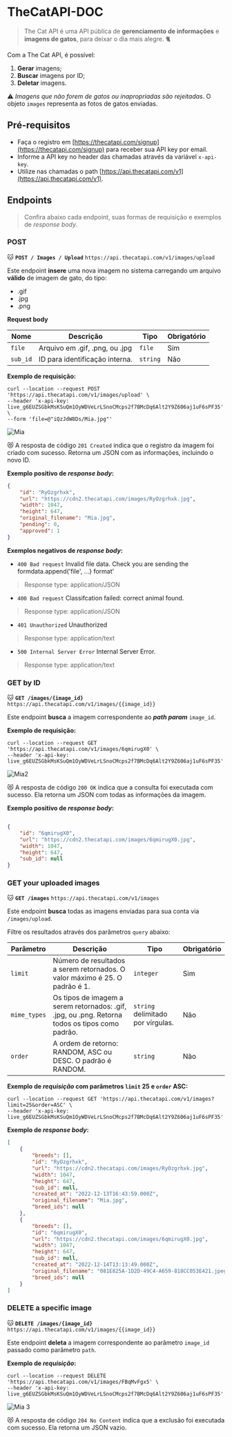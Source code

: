 # TheCatAPI-DOC

>
> The Cat API é uma API pública de **gerenciamento de informações** e **imagens de gatos**, para deixar o dia mais alegre. 🐈

Com a The Cat API, é possível: 

1. **Gerar** imagens;
2. **Buscar** imagens por ID;
3. **Deletar** imagens.

⚠️ _Imagens que não forem de gatos ou inapropriadas são rejeitadas_. O objeto `images` representa as fotos de gatos enviadas.

## Pré-requisitos

- Faça o registro em [https://thecatapi.com/signup](https://thecatapi.com/signup) para receber sua API key por email.
- Informe a API key no header das chamadas através da variável `x-api-key`.
- Utilize nas chamadas o path [https://api.thecatapi.com/v1](https://api.thecatapi.com/v1).

## Endpoints

>
> Confira abaixo cada endpoint, suas formas de requisição e exemplos de _response body_. 

### POST

🐱 **`POST / Images / Upload`** `https://api.thecatapi.com/v1/images/upload`

Este endpoint **insere** uma nova imagem no sistema carregando um arquivo **válido** de imagem de gato, do tipo:

- .gif
- .jpg
- .png

**Request body**

| Nome | Descrição | Tipo | Obrigatório |
|------|-----------|------|-------------|
| `file` | Arquivo em .gif, .png, ou .jpg | `file` | Sim |
| `sub_id` | ID para identificação interna. | `string` | Não |


**Exemplo de requisição:** 

```
curl --location --request POST 'https://api.thecatapi.com/v1/images/upload' \
--header 'x-api-key: live_g6EUZSGbkMsKSuQm1OyWDVeLrLSnoCMcps2f7BMcDq6Alt2Y9Z606aj1uF6sPF35' \
--form 'file=@"iQzJdW8Ds/Mia.jpg"'
```

![Mia](https://user-images.githubusercontent.com/105396649/207432035-c638a387-f243-4983-8af5-fcf7e0c94011.jpg)

😻 A resposta de código `201 Created` indica que o registro da imagem foi criado com sucesso. Retorna um JSON com as informações, incluindo o novo ID.

**Exemplo positivo de _response body_:**

``` json
{
    "id": "RyOzgrhxk",    
    "url": "https://cdn2.thecatapi.com/images/RyOzgrhxk.jpg",   
    "width": 1047,    
    "height": 647,    
    "original_filename": "Mia.jpg",    
    "pending": 0,    
    "approved": 1  
}
```

**Exemplos negativos de _response body_:**

-  `400 Bad request` Invalid file data. Check you are sending the formdata.append('file', ...} format'
> Response type: application/JSON

-  `400 Bad request` Classifcation failed: correct animal found. 
> Response type: application/JSON

-  `401 Unauthorized` Unauthorized
> Response type: application/text

-  `500 Internal Server Error` Internal Server Error. 
> Response type: application/text

### GET by ID

🐱 **`GET /images/{image_id}`** `https://api.thecatapi.com/v1/images/{{image_id}}`

Este endpoint **busca** a imagem correspondente ao **_path param_** `image_id`.

**Exemplo de requisição:** 

```
curl --location --request GET 'https://api.thecatapi.com/v1/images/6qmirugX0' \
--header 'x-api-key: live_g6EUZSGbkMsKSuQm1OyWDVeLrLSnoCMcps2f7BMcDq6Alt2Y9Z606aj1uF6sPF35'
```

![Mia2](https://user-images.githubusercontent.com/105396649/207641262-48edba35-f423-4835-84ce-7f9109237485.jpg)

😻 A resposta de código `200 OK` indica que a consulta foi executada com sucesso. Ela retorna um JSON com todas as informações da imagem.

**Exemplo positivo de _response body_:**

``` json

{
    "id": "6qmirugX0",
    "url": "https://cdn2.thecatapi.com/images/6qmirugX0.jpg",
    "width": 1047,
    "height": 647,
    "sub_id": null
}

```

### GET your uploaded images 

🐱 **`GET /images`** `https://api.thecatapi.com/v1/images`

Este endpoint **busca** todas as imagens enviadas para sua conta via `/images/upload`.

Filtre os resultados através dos parâmetros `query` abaixo:

| Parâmetro |    Descrição      | Tipo | Obrigatório |
|------------|--------------------|------|------------|
| `limit`  | Número de resultados a serem retornados. O valor máximo é 25. O padrão é 1. | `integer` | Sim |
| `mime_types` | Os tipos de imagem a serem retornados: .gif, .jpg, ou .png. Retorna todos os tipos como padrão. | `string` delimitado por vírgulas. | Não |
| `order` | A ordem de retorno: RANDOM, ASC ou DESC. O padrão é RANDOM. | `string` | Não  |

**Exemplo de _requisição_ com parâmetros `limit` 25 e `order` ASC:**

``` 
curl --location --request GET 'https://api.thecatapi.com/v1/images?limit=25&order=ASC' \
--header 'x-api-key: live_g6EUZSGbkMsKSuQm1OyWDVeLrLSnoCMcps2f7BMcDq6Alt2Y9Z606aj1uF6sPF35'
```

**Exemplo de _response body_:**

``` json
[
    {
        "breeds": [],
        "id": "RyOzgrhxk",
        "url": "https://cdn2.thecatapi.com/images/RyOzgrhxk.jpg",
        "width": 1047,
        "height": 647,
        "sub_id": null,
        "created_at": "2022-12-13T16:43:59.000Z",
        "original_filename": "Mia.jpg",
        "breed_ids": null
    },
    {
        "breeds": [],
        "id": "6qmirugX0",
        "url": "https://cdn2.thecatapi.com/images/6qmirugX0.jpg",
        "width": 1047,
        "height": 647,
        "sub_id": null,
        "created_at": "2022-12-14T13:13:49.000Z",
        "original_filename": "081E825A-1D2D-49C4-A659-818CC053E421.jpeg",
        "breed_ids": null
    }
]

```

### DELETE a specific image 

🐱 **`DELETE /images/{image_id}`** `https://api.thecatapi.com/v1/images/{{image_id}}`

Este endpoint **deleta** a imagem correspondente ao parâmetro `image_id` passado como parâmetro `path`.

**Exemplo de _requisição_:**

``` 
curl --location --request DELETE 'https://api.thecatapi.com/v1/images/FBqMvFgx5' \
--header 'x-api-key: live_g6EUZSGbkMsKSuQm1OyWDVeLrLSnoCMcps2f7BMcDq6Alt2Y9Z606aj1uF6sPF35'
``` 

![Mia 3](https://user-images.githubusercontent.com/105396649/207685891-74ba01fd-4ff1-4953-a095-41d839b3c02c.jpg)


😻 A resposta de código `204 No Content` indica que a exclusão foi executada com sucesso. Ela retorna um JSON vazio.
